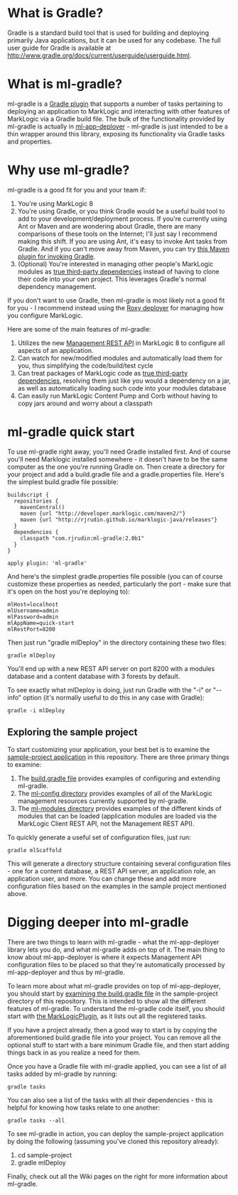 What is Gradle?
===============

Gradle is a standard build tool that is used for building and deploying primarily Java applications, but it can be used for any codebase. The full user guide for Gradle is available at http://www.gradle.org/docs/current/userguide/userguide.html. 

What is ml-gradle?
=========
ml-gradle is a [Gradle plugin](http://www.gradle.org/plugins "") that supports a number of tasks pertaining to deploying an application to MarkLogic and interacting with other features of MarkLogic via a Gradle build file. The bulk of the functionality provided by ml-gradle is actually in [ml-app-deployer](https://github.com/rjrudin/ml-app-deployer) - ml-gradle is just intended to be a thin wrapper around this library, exposing its functionality via Gradle tasks and properties.

Why use ml-gradle?
=========
ml-gradle is a good fit for you and your team if:

1. You're using MarkLogic 8
2. You're using Gradle, or you think Gradle would be a useful build tool to add to your development/deployment process. If you're currently using Ant or Maven and are wondering about Gradle, there are many comparisons of these tools on the Internet; I'll just say I recommend making this shift. If you are using Ant, it's easy to invoke Ant tasks from Gradle. And if you can't move away from Maven, you can try [this Maven plugin for invoking Gradle](https://github.com/if6was9/gradle-maven-plugin).
3. (Optional) You're interested in managing other people's MarkLogic modules as [true third-party dependencies](https://github.com/rjrudin/ml-gradle/wiki/Common-tasks#preparing-rest-api-dependencies) instead of having to clone their code into your own project. This leverages Gradle's normal dependency management. 

If you don't want to use Gradle, then ml-gradle is most likely not a good fit for you - I recommend instead using the [Roxy deployer](https://github.com/marklogic/roxy) for managing how you configure MarkLogic. 

Here are some of the main features of ml-gradle:

1. Utilizes the new [Management REST API](http://docs.marklogic.com/REST/management) in MarkLogic 8 to configure all aspects of an application.
1. Can watch for new/modified modules and automatically load them for you, thus simplifying the code/build/test cycle
1. Can treat packages of MarkLogic code as [true third-party dependencies](https://github.com/rjrudin/ml-gradle/wiki/Common-tasks#preparing-rest-api-dependencies), resolving them just like you would a dependency on a jar, as well as automatically loading such code into your modules database
1. Can easily run MarkLogic Content Pump and Corb without having to copy jars around and worry about a classpath

ml-gradle quick start
=========
To use ml-gradle right away, you'll need Gradle installed first. And of course you'll need Marklogic installed somewhere - it doesn't have to be the same computer as the one you're running Gradle on. Then create a directory for your project and add a build.gradle file and a gradle.properties file. Here's the simplest build.gradle file possible:

    buildscript {
      repositories {
        mavenCentral()
        maven {url "http://developer.marklogic.com/maven2/"}
        maven {url "http://rjrudin.github.io/marklogic-java/releases"}
      }
      dependencies {
        classpath "com.rjrudin:ml-gradle:2.0b1"
      }
    }
    
    apply plugin: 'ml-gradle'

And here's the simplest gradle.properties file possible (you can of course customize these properties as needed, particularly the port - make sure that it's open on the host you're deploying to):

    mlHost=localhost
    mlUsername=admin
    mlPassword=admin
    mlAppName=quick-start
    mlRestPort=8200

Then just run "gradle mlDeploy" in the directory containing these two files:

    gradle mlDeploy
    
You'll end up with a new REST API server on port 8200 with a modules database and a content database with 3 forests by default. 

To see exactly what mlDeploy is doing, just run Gradle with the "-i" or "--info" option (it's normally useful to do this in any case with Gradle):

    gradle -i mlDeploy

Exploring the sample project
-----

To start customizing your application, your best bet is to examine the [sample-project application](https://github.com/rjrudin/ml-gradle/blob/master/sample-project) in this repository. There are three primary things to examine:

1. The [build.gradle file](https://github.com/rjrudin/ml-gradle/blob/master/sample-project/build.gradle) provides examples of configuring and extending ml-gradle. 
1. The [ml-config directory](https://github.com/rjrudin/ml-gradle/tree/master/sample-project/src/main/ml-config) provides examples of all of the MarkLogic management resources currently supported by ml-gradle.
1. The [ml-modules directory](https://github.com/rjrudin/ml-gradle/tree/master/sample-project/src/main/ml-modules) provides examples of the different kinds of modules that can be loaded (application modules are loaded via the MarkLogic Client REST API, not the Management REST API). 

To quickly generate a useful set of configuration files, just run:

    gradle mlScaffold

This will generate a directory structure containing several configuration files - one for a content database, a REST API server, an application role, an application user, and more. You can change these and add more configuration files based on the examples in the sample project mentioned above.


Digging deeper into ml-gradle
=========
There are two things to learn with ml-gradle - what the ml-app-deployer library lets you do, and what ml-gradle adds on top of it. The main thing to know about ml-app-deployer is where it expects Management API configuration files to be placed so that they're automatically processed by ml-app-deployer and thus by ml-gradle. 

To learn more about what ml-gradle provides on top of ml-app-deployer, you should start by 
[examining the build.gradle file](https://github.com/rjrudin/ml-gradle/blob/master/sample-project/build.gradle) in the 
sample-project directory of this repository. This is intended to show all the different features of ml-gradle. To understand the ml-gradle code itself, you should start with [the MarkLogicPlugin](https://github.com/rjrudin/ml-gradle/blob/master/src/main/groovy/com/rjrudin/marklogic/gradle/MarkLogicPlugin.groovy), as it lists out all the registered tasks. 

If you have a project already, then a good way to start is by copying the aforementioned build.gradle file into your project. You can remove all the optional stuff to start with a bare minimum Gradle file, and then start adding things back in as you realize a need for them.

Once you have a Gradle file with ml-gradle applied, you can see a list of all tasks added by ml-gradle by running:

    gradle tasks

You can also see a list of the tasks with all their dependencies - this is helpful for knowing how tasks relate to one another:

    gradle tasks --all 

To see ml-gradle in action, you can deploy the sample-project application by doing the following (assuming you've cloned this repository already):

1. cd sample-project
1. gradle mlDeploy

Finally, check out all the Wiki pages on the right for more information about ml-gradle. 

